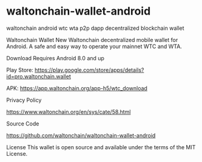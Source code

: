# waltonchain-wallet-android
waltonchain android wtc wta p2p dapp decentralized blockchain wallet

Waltonchain Wallet New Waltonchain decentralized mobile wallet for Android. A safe and easy way to operate your mainnet WTC and WTA.  

Download
Requires Android 8.0 and up

Play Store: https://play.google.com/store/apps/details?id=pro.waltonchain.wallet

APK: https://app.waltonchain.org/app-h5/wtc_download

Privacy Policy

https://www.waltonchain.org/en/sys/cate/58.html

Source Code

https://github.com/waltonchain/waltonchain-wallet-android

License
This wallet is open source and available under the terms of the MIT License.


